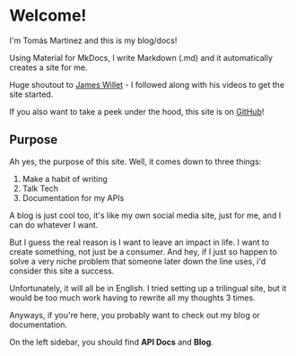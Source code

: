 # Welcome!

I'm Tomás Martinez and this is my blog/docs!

Using Material for MkDocs, I write Markdown (.md) and it automatically creates a site for me.

Huge shoutout to [James Willet](https://www.youtube.com/@james-willett) - I followed along with his videos to get the site started.

If you also want to take a peek under the hood, this site is on [GitHub](https://github.com/shadow1363/blog.tomasmartinez.xyz)!

## Purpose

Ah yes, the purpose of this site. Well, it comes down to three things:

1. Make a habit of writing
2. Talk Tech
3. Documentation for my APIs

A blog is just cool too, it's like my own social media site, just for me, and I can do whatever I want.

But I guess the real reason is I want to leave an impact in life. I want to create something, not just be a consumer. And hey, if I just so happen to solve a very niche problem that someone later down the line uses, i'd consider this site a success.

Unfortunately, it will all be in English. I tried setting up a trilingual site, but it would be too much work having to rewrite all my thoughts 3 times.

Anyways, if you're here, you probably want to check out my blog or documentation.

On the left sidebar, you should find **API Docs** and **Blog**.

